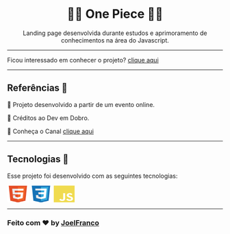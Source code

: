 <h1 align="center">
    🏴‍☠️ One Piece 🏴‍☠️
</h1>

<p align="center">Landing page desenvolvida durante estudos e aprimoramento de conhecimentos na área do Javascript.</p>

<hr>

Ficou interessado em conhecer o projeto? [clique aqui](https://devjoelfranco.github.io/landing-page-one-piece/)

<hr>

## Referências 📌

🔹 Projeto desenvolvido a partir de um evento online.

🔹 Créditos ao Dev em Dobro.

🔹 Conheça o Canal [clique aqui](https://www.youtube.com/@DevemDobro "clique aqui")

<hr>

## Tecnologias 🚀

Esse projeto foi desenvolvido com as seguintes tecnologias:

<div style="display: inline_block">
	<img align="center" alt="Vivi-HTML" height="40" width="50" src="https://raw.githubusercontent.com/devicons/devicon/master/icons/html5/html5-original.svg">
	<img align="center" alt="Vivi-CSS" height="40" width="50" src="https://raw.githubusercontent.com/devicons/devicon/master/icons/css3/css3-original.svg">
    <img align="center" alt="Vivi-Js" height="40" width="50" src="https://raw.githubusercontent.com/devicons/devicon/master/icons/javascript/javascript-plain.svg">
    
</div>

<hr>

### Feito com ♥ by [JoelFranco](https://github.com/devjoelfranco)
